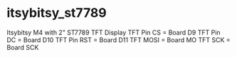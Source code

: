 # itsybitsy_st7789
Itsybitsy M4 with 2" ST7789 TFT Display
TFT Pin CS = Board D9
TFT Pin DC = Board D10
TFT Pin RST = Board D11
TFT MOSI = Board MO
TFT SCK = Board SCK

